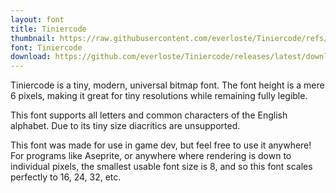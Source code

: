 ```yaml
---
layout: font
title: Tiniercode
thumbnail: https://raw.githubusercontent.com/everloste/Tiniercode/refs/heads/main/thumbnail.png
font: Tiniercode
download: https://github.com/everloste/Tiniercode/releases/latest/download/Tiniercode.zip
---
```


Tiniercode is a tiny, modern, universal bitmap font. The font height is a mere 6 pixels, making it great for tiny
resolutions while remaining fully legible.

This font supports all letters and common characters of the English alphabet. Due to its tiny size diacritics are
unsupported.

This font was made for use in game dev, but feel free to use it anywhere! For programs like Aseprite, or anywhere
where rendering is down to individual pixels, the smallest usable font size is 8, and so this font scales
perfectly to 16, 24, 32, etc.